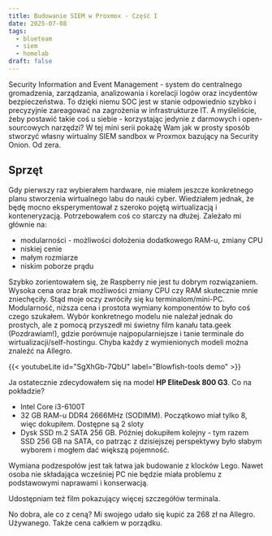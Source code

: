 ```yaml
---
title: Budowanie SIEM w Proxmox - Część I
date: 2025-07-08
tags:
  - blueteam
  - siem
  - homelab
draft: false
---
```

Security Information and Event Management - system do centralnego gromadzenia, zarządzania, analizowania i korelacji logów oraz incydentów bezpieczeństwa. To dzięki niemu SOC jest w stanie odpowiednio szybko i precyzyjnie zareagować na zagrożenia w infrastrukturze IT. A myśleliście, żeby postawić takie coś u siebie - korzystając jedynie z darmowych i open-sourcowych narzędzi? W tej mini serii pokażę Wam jak w prosty sposób stworzyć własny wirtualny SIEM sandbox w Proxmox bazujący na Security Onion. Od zera.

## Sprzęt

Gdy pierwszy raz wybierałem hardware, nie miałem jeszcze konkretnego planu stworzenia wirtualnego labu do nauki cyber. Wiedziałem jednak, że będę mocno eksperymentował z szeroko pojętą wirtualizacją i konteneryzacją. Potrzebowałem coś co starczy na dłużej. Zależało mi głównie na:
- modularności - możliwości dołożenia dodatkowego RAM-u, zmiany CPU
- niskiej cenie
- małym rozmiarze
- niskim poborze prądu

Szybko zorientowałem się, że Raspberry nie jest tu dobrym rozwiązaniem. Wysoka cena oraz brak możliwości zmiany CPU czy RAM skutecznie mnie zniechęciły. Stąd moje oczy zwróciły się ku terminalom/mini-PC. Modularność, niższa cena i prostota wymiany komponentów to było coś czego szukałem. Wybór konkretnego modelu nie należał jednak do prostych, ale z pomocą przyszedł mi świetny film kanału tata.geek (Pozdrawiam!), gdzie porównuje najpopularniejsze i tanie terminale do wirtualizacji/self-hostingu. Chyba każdy z wymienionych modeli można znaleźć na Allegro.

{{< youtubeLite id="SgXhGb-7QbU" label="Blowfish-tools demo" >}}

Ja ostatecznie zdecydowałem się na model **HP EliteDesk 800 G3**. Co na pokładzie?
- Intel Core i3-6100T
- 32 GB RAM-u DDR4 2666MHz (SODIMM). Początkowo miał tylko 8, więc dokupiłem. Dostępne są 2 sloty
- Dysk SSD m.2 SATA 256 GB. Później dokupiłem kolejny - tym razem SSD 256 GB na SATA, co patrząc z dzisiejszej perspektywy było słabym wyborem i mogłem dać większą pojemność. 

Wymiana podzespołów jest tak łatwa jak budowanie z klocków Lego. Nawet osoba nie składająca wcześniej PC nie będzie miała problemu z podstawowymi naprawami i konserwacją.

Udostępniam też film pokazujący więcej szczegółów terminala.


No dobra, ale co z ceną? Mi swojego udało się kupić za 268 zł na Allegro. Używanego. Także cena całkiem w porządku.

